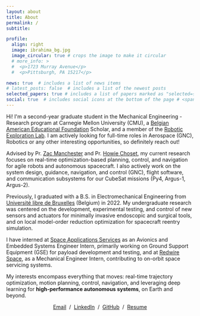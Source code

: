 ```yaml
---
layout: about
title: About
permalink: /
subtitle: 

profile:
  align: right
  image: ibrahima_bg.jpg
  image_circular: true # crops the image to make it circular
  # more_info: >
  #  <p>1723 Murray Avenue</p>
  #  <p>Pittsburgh, PA 15217</p>

news: true  # includes a list of news items
# latest_posts: false  # includes a list of the newest posts
selected_papers: true # includes a list of papers marked as "selected={true}"
social: true  # includes social icons at the bottom of the page # <span style="color: red;"> </span>
---
```


Hi! I'm a second-year graduate student in the Mechanical Engineering - Research program at Carnegie Mellon University (CMU), a [Belgian American Educational Foundation](https://baef.be/) Scholar, and a member of the [Robotic Exploration Lab](http://rexlab.ri.cmu.edu/). I am actively looking for full-time roles in Aerospace (GNC), Robotics or any other interesting opportunities, so definitely reach out!

Advised by Pr. [Zac Manchester](https://rexlab.ri.cmu.edu/) and Pr. [Howie Choset](https://www.ri.cmu.edu/ri-faculty/howie-choset/), my current research focuses on real-time optimization-based planning, control, and navigation for agile robots and autonomous spacecraft. I also actively work on the system design, guidance, navigation, and control (GNC), flight software, and communication subsystems for our CubeSat missions (Py4, Argus-1, Argus-2).

Previously, I graduated with a B.S. in Electromechanical Engineering from [Université libre de Bruxelles](https://www.ulb.be/en) (Belgium) in 2022. My undergraduate research was centered on the development, experimental testing, and control of new sensors and actuators for minimally invasive endoscopic and surgical tools, and on local model-order reduction optimization for spacecraft reentry simulation.

I have interned at [Space Applications Services](https://www.spaceapplications.com/) as an Avionics and Embedded Systems Engineer Intern, primarily working on Ground Support Equipment (GSE) for payload development and testing, and at [Redwire Space](https://redwirespace.com/), as a Mechanical Engineer Intern, contributing to on-orbit space servicing systems.

My interests encompass everything that moves: real-time trajectory optimization, motion planning, control, navigation, and leveraging deep learning for **high-performance autonomous systems**, on Earth and beyond. 

<p style="text-align:center">
  <a href="mailto:isow@andrew.cmu.ed">Email</a> &nbsp;/&nbsp;
  <a href="https://www.linkedin.com/in/ibrasw/">LinkedIn</a> &nbsp;/&nbsp;
  <a href="https://github.com/Ibrassow">GitHub</a> &nbsp;/&nbsp;
  <a href="https://drive.google.com/file/d/1Yf8isNIlP9199rVsswqpbGNOBsGL47bq/view?usp=sharing">Resume</a>
</p>



<!-- centered email, github, twitter, and cv links -->

<!-- [Email](mailto:isow@andrew.cmu.edu) / [Linkedin](https://www.linkedin.com/in/ibrasw/) / [Github](https://github.com/Ibrassow) / [Resume](https://drive.google.com/file/d/1Yf8isNIlP9199rVsswqpbGNOBsGL47bq/view?usp=sharing)-->

